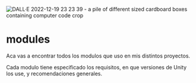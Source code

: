 ![DALL·E 2022-12-19 23 23 39 - a pile of different sized cardboard boxes containing computer code crop](https://user-images.githubusercontent.com/49913638/208567562-e7246d56-01a2-479e-94e9-a342cada08b5.png)
# modules

Aca vas a encontrar todos los modulos que uso en mis distintos proyectos.

Cada modulo tiene especificado los requisitos, en que versiones de Unity los use, y recomendaciones generales.

